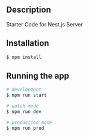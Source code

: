 ## Description

Starter Code for Nest.js Server

## Installation

```bash
$ npm install
```

## Running the app

```bash
# development
$ npm run start

# watch mode
$ npm run dev

# production mode
$ npm run prod
```
